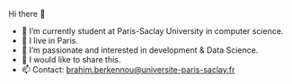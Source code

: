  Hi there 👋
- 🌱 I’m currently student at Paris-Saclay University in computer science.
- 🔭 I live in Paris.
- 👯 I’m passionate and interested in development & Data Science. 
- 🤔 I would like to share this.
- 📫 Contact: brahim.berkennou@universite-paris-saclay.fr


